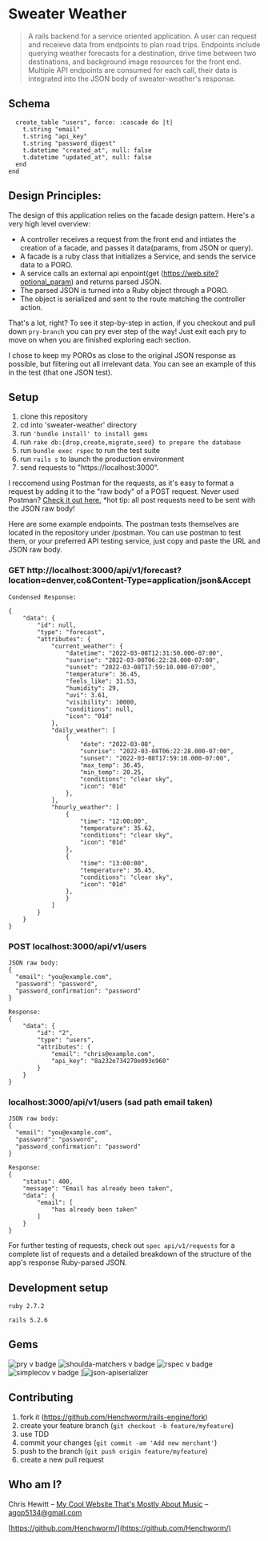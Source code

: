 # Sweater Weather 
> A rails backend for a service oriented application. A user can request and receieve data from endpoints to plan road trips. Endpoints include querying weather forecasts for a destination, drive time between two destinations, and background image resources for the front end. 
Multiple API endpoints are consumed for each call, their data is integrated into the JSON body of sweater-weather's response. 

## Schema
```
  create_table "users", force: :cascade do |t|
    t.string "email"
    t.string "api_key"
    t.string "password_digest"
    t.datetime "created_at", null: false
    t.datetime "updated_at", null: false
  end
end
```

## Design Principles: 
The design of this application relies on the facade design pattern. Here's a very high level overview: 
* A controller receives a request from the front end and intiates the creation of a facade, and passes it data(params, from JSON or query). 
* A facade is a ruby class that initializes a Service, and sends the service data to a PORO. 
* A service calls an external api enpoint(get (https://web.site?optional_param) and returns parsed JSON. 
* The parsed JSON is turned into a Ruby object through a PORO. 
* The object is serialized and sent to the route matching the controller action. 

That's a lot, right? To see it step-by-step in action, if you checkout and pull down ```pry-branch``` you can pry ever step of the way! Just exit each pry to move on when you are finished exploring each section. 

I chose to keep my POROs as close to the original JSON response as possible, but filtering out all irrelevant data. You can see an example of this in the test (that one JSON test). 

## Setup

1. clone this repository 
2. cd into 'sweater-weather' directory 
3. run ```'bundle install' to install gems```
4. run ```rake db:{drop,create,migrate,seed} to prepare the database ```
6. run ```bundle exec rspec``` to run the test suite
7. run ```rails s``` to launch the production environment
8. send requests to "https://localhost:3000". 

I reccomend using Postman for the requests, as it's easy to format a request by adding it to the "raw body" of a 
POST request. 
Never used Postman? [Check it out here.](https://www.postman.com/postman/workspace/postman-public-workspace/documentation/12959542-c8142d51-e97c-46b6-bd77-52bb66712c9a)
*hot tip: all post requests need to be sent with the JSON raw body!  

Here are some example endpoints. The postman tests themselves are located in the repository under /postman. You can use postman to test them, or your preferred API testing service, just copy and paste the URL and JSON raw body. 

### GET http://localhost:3000/api/v1/forecast?location=denver,co&Content-Type=application/json&Accept
```
Condensed Response: 

{
    "data": {
        "id": null,
        "type": "forecast",
        "attributes": {
            "current_weather": {
                "datetime": "2022-03-08T12:31:50.000-07:00",
                "sunrise": "2022-03-08T06:22:28.000-07:00",
                "sunset": "2022-03-08T17:59:10.000-07:00",
                "temperature": 36.45,
                "feels_like": 31.53,
                "humidity": 29,
                "uvi": 3.61,
                "visibility": 10000,
                "conditions": null,
                "icon": "01d"
            },
            "daily_weather": [
                {
                    "date": "2022-03-08",
                    "sunrise": "2022-03-08T06:22:28.000-07:00",
                    "sunset": "2022-03-08T17:59:10.000-07:00",
                    "max_temp": 36.45,
                    "min_temp": 20.25,
                    "conditions": "clear sky",
                    "icon": "01d"
                },
            ],
            "hourly_weather": [
                {
                    "time": "12:00:00",
                    "temperature": 35.62,
                    "conditions": "clear sky",
                    "icon": "01d"
                },
                {
                    "time": "13:00:00",
                    "temperature": 36.45,
                    "conditions": "clear sky",
                    "icon": "01d"
                },
                }
            ]
        }
    }
}
```
### POST localhost:3000/api/v1/users

```
JSON raw body:
{
  "email": "you@example.com",
  "password": "password",
  "password_confirmation": "password"
}
```
```
Response:
{
    "data": {
        "id": "2",
        "type": "users",
        "attributes": {
            "email": "chris@example.com",
            "api_key": "8a232e734270e093e960"
        }
    }
}
```
### localhost:3000/api/v1/users (sad path email taken) 
```
JSON raw body: 
{
  "email": "you@example.com",
  "password": "password",
  "password_confirmation": "password"
}
```
```
Response:
{
    "status": 400,
    "message": "Email has already been taken",
    "data": {
        "email": [
            "has already been taken"
        ]
    }
}
```

For further testing of requests, check out ```spec api/v1/requests``` for a complete list of requests and a detailed breakdown of the structure of the app's response Ruby-parsed JSON. 

## Development setup
```ruby 2.7.2```

```rails 5.2.6```

## Gems

![pry v badge](https://img.shields.io/gem/v/pry?color=blue&label=pry)
![shoulda-matchers v badge](https://img.shields.io/gem/v/shoulda-matchers?label=shoulda-matchers)
![rspec v badge](https://img.shields.io/gem/v/rspec?color=orange&label=rspec)
![simplecov v badge](https://img.shields.io/gem/v/simplecov?color=green&label=simplecov)
]![json-apiserializer](https://img.shields.io/badge/json-apiserializer-green)

## Contributing

1. fork it (<https://github.com/Henchworm/rails-engine/fork>)
2. create your feature branch (`git checkout -b feature/myfeature`)
3. use TDD
4. commit your changes (`git commit -am 'Add new merchant'`)
5. push to the branch (`git push origin feature/myfeature`)
6. create a new pull request

## Who am I?

Chris Hewitt – [My Cool Website That's Mostly About Music](http://www.goldenbullfrog.com/) – agop5134@gmail.com


[https://github.com/Henchworm/](https://github.com/Henchworm/)



